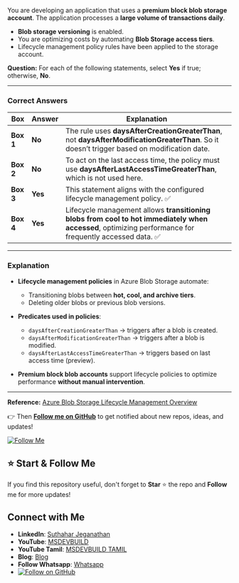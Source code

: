 You are developing an application that uses a **premium block blob storage account**. The application processes a **large volume of transactions daily**.

* **Blob storage versioning** is enabled.
* You are optimizing costs by automating **Blob Storage access tiers**.
* Lifecycle management policy rules have been applied to the storage account.

**Question:** For each of the following statements, select **Yes** if true; otherwise, **No**.

---

### Correct Answers

| Box       | Answer  | Explanation                                                                                                                                            |
| --------- | ------- | ------------------------------------------------------------------------------------------------------------------------------------------------------ |
| **Box 1** | **No**  | The rule uses **daysAfterCreationGreaterThan**, not **daysAfterModificationGreaterThan**. So it doesn’t trigger based on modification date.            |
| **Box 2** | **No**  | To act on the last access time, the policy must use **daysAfterLastAccessTimeGreaterThan**, which is not used here.                                    |
| **Box 3** | **Yes** | This statement aligns with the configured lifecycle management policy. ✅                                                                               |
| **Box 4** | **Yes** | Lifecycle management allows **transitioning blobs from cool to hot immediately when accessed**, optimizing performance for frequently accessed data. ✅ |

---

### Explanation

* **Lifecycle management policies** in Azure Blob Storage automate:

  * Transitioning blobs between **hot, cool, and archive tiers**.
  * Deleting older blobs or previous blob versions.
* **Predicates used in policies**:

  * `daysAfterCreationGreaterThan` → triggers after a blob is created.
  * `daysAfterModificationGreaterThan` → triggers after a blob is modified.
  * `daysAfterLastAccessTimeGreaterThan` → triggers based on last access time (preview).
* **Premium block blob accounts** support lifecycle policies to optimize performance **without manual intervention**.

---

**Reference:**
[Azure Blob Storage Lifecycle Management Overview](https://learn.microsoft.com/en-us/azure/storage/blobs/lifecycle-management-overview)

👉 Then **[Follow me on GitHub](https://github.com/jssuthahar)** to get notified about new repos, ideas, and updates!

[![Follow Me](https://img.shields.io/github/followers/jssuthahar?label=Follow&style=social)](https://github.com/jssuthahar)

## ⭐ Start & Follow Me
If you find this repository useful, don't forget to **Star** ⭐ the repo and **Follow** me for more updates!

 ## Connect with Me
- **LinkedIn**: [Suthahar Jeganathan](https://www.linkedin.com/in/jssuthahar/)
- **YouTube**: [MSDEVBUILD](https://www.youtube.com/@MSDEVBUILD)
- **YouTube Tamil**: [MSDEVBUILD TAMIL](https://www.youtube.com/@MSDEVBUILDTamil)
- **Blog**: [Blog](https://www.msdevbuild.com/)
- **Follow Whatsapp**: [Whatsapp](https://www.whatsapp.com/channel/0029Va5j2rHEFeXcTlUhQB0J)
- [![Follow on GitHub](https://img.shields.io/github/followers/jssuthahar?label=Follow&style=social)](https://github.com/jssuthahar)
